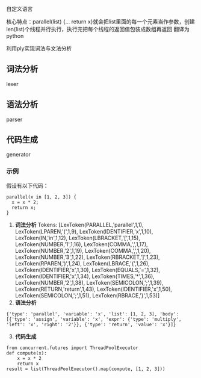 自定义语言

核心特点：parallel(list) {... return x}就会把list里面的每一个元素当作参数，创建len(list)个线程并行执行，执行完把每个线程的返回值包装成数组再返回
翻译为python

利用ply实现词法与文法分析

## 词法分析 
lexer

## 语法分析
parser

## 代码生成
generator

### 示例

假设有以下代码：

```
parallel(x in [1, 2, 3]) {
  x = x * 2;
  return x;
}
```

1. **词法分析** 
Tokens: [LexToken(PARALLEL,'parallel',1,1), LexToken(LPAREN,'(',1,9), LexToken(IDENTIFIER,'x',1,10), LexToken(IN,'in',1,12), LexToken(LBRACKET,'[',1,15), LexToken(NUMBER,'1',1,16), LexToken(COMMA,',',1,17), LexToken(NUMBER,'2',1,19), LexToken(COMMA,',',1,20), LexToken(NUMBER,'3',1,22), LexToken(RBRACKET,']',1,23), LexToken(RPAREN,')',1,24), LexToken(LBRACE,'{',1,26), LexToken(IDENTIFIER,'x',1,30), LexToken(EQUALS,'=',1,32), LexToken(IDENTIFIER,'x',1,34), LexToken(TIMES,'*',1,36), LexToken(NUMBER,'2',1,38), LexToken(SEMICOLON,';',1,39), LexToken(RETURN,'return',1,43), LexToken(IDENTIFIER,'x',1,50), LexToken(SEMICOLON,';',1,51), LexToken(RBRACE,'}',1,53)]
2. **语法分析** 
```
{'type': 'parallel', 'variable': 'x', 'list': [1, 2, 3], 'body': [{'type': 'assign', 'variable': 'x', 'expr': {'type': 'multiply', 'left': 'x', 'right': '2'}}, {'type': 'return', 'value': 'x'}]}
```
3. **代码生成**
```
from concurrent.futures import ThreadPoolExecutor
def compute(x):
    x = x * 2
    return x
result = list(ThreadPoolExecutor().map(compute, [1, 2, 3]))
```